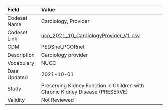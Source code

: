 |Field        |Value                                                                         |
|:------------|:-----------------------------------------------------------------------------|
|Codeset Name |Cardiology, Provider                                                          |
|Codeset Link |[ucp_2021_10_CardiologyProvider_V1.csv](https://github.com/PEDSnet/Variable-Dictionary/blob/main/visits/ucp_2021_10_CardiologyProvider_V1.csv)|
|CDM          |PEDSnet,PCORnet                                                               |
|Description  |Cardiology provider                                                           |
|Vocabulary   |NUCC                                                                          |
|Date Updated |2021-10-01                                                                    |
|Study        |Preserving Kidney Function in Children with Chronic Kidney Disease (PRESERVE) |
|Validity     |Not Reviewed                                                                  |
